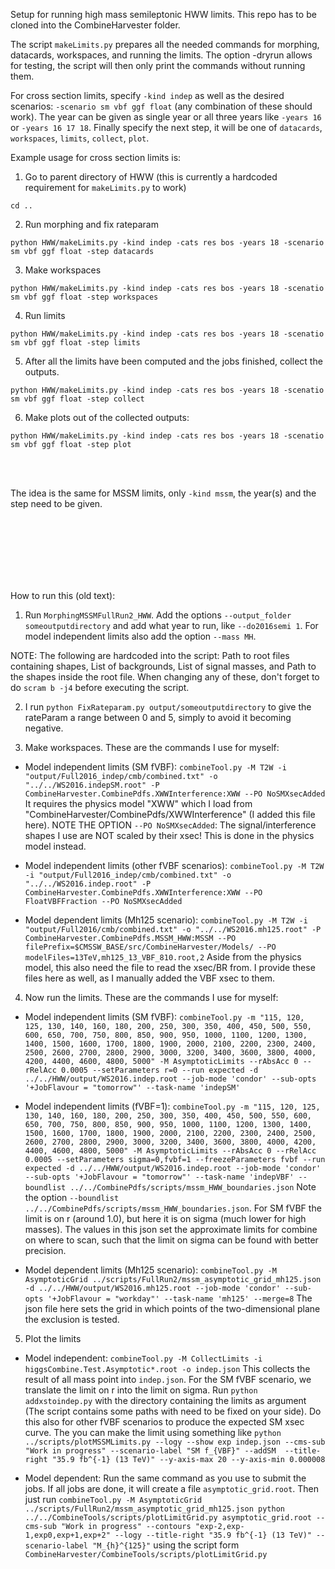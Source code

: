 Setup for running high mass semileptonic HWW limits. This repo has to be cloned into the CombineHarvester folder.

The script `makeLimits.py` prepares all the needed commands for morphing, datacards, workspaces, and running the limits.
The option -dryrun allows for testing, the script will then only print the commands without running them.

For cross section limits, specify `-kind indep` as well as the desired scenarios: `-scenario sm vbf ggf float` (any combination of these should work). The year can be given as single year or all three years like `-years 16` or `-years 16 17 18`. Finally specify the next step, it will be one of `datacards`, `workspaces`, `limits`, `collect`, `plot`.

Example usage for cross section limits is:
1. Go to parent directory of HWW (this is currently a hardcoded requirement for `makeLimits.py` to work)

  ```cd ..```

2. Run morphing and fix rateparam

```python HWW/makeLimits.py -kind indep -cats res bos -years 18 -scenario sm vbf ggf float -step datacards```

3. Make workspaces

```python HWW/makeLimits.py -kind indep -cats res bos -years 18 -scenatio sm vbf ggf float -step workspaces```

4. Run limits

```python HWW/makeLimits.py -kind indep -cats res bos -years 18 -scenatio sm vbf ggf float -step limits```

5. After all the limits have been computed and the jobs finished, collect the outputs.

```python HWW/makeLimits.py -kind indep -cats res bos -years 18 -scenatio sm vbf ggf float -step collect```

6. Make plots out of the collected outputs:

```python HWW/makeLimits.py -kind indep -cats res bos -years 18 -scenatio sm vbf ggf float -step plot```

<br/><br/>

The idea is the same for MSSM limits, only `-kind mssm`, the year(s) and the step need to be given.


<br/><br/><br/><br/><br/><br/>

How to run this (old text):

1. Run `MorphingMSSMFullRun2_HWW`. Add the options `--output_folder someoutputdirectory` and add what year to run, like `--do2016semi 1`. For model independent limits also add the option `--mass MH`.

  NOTE: The following are hardcoded into the script: Path to root files containing shapes, List of backgrounds, List of signal masses, and Path to the shapes inside the root file.
        When changing any of these, don't forget to do `scram b -j4` before executing the script.

2. I run `python FixRateparam.py output/someoutputdirectory` to give the rateParam a range between 0 and 5, simply to avoid it becoming negative.

3. Make workspaces. These are the commands I use for myself:
- Model independent limits (SM fVBF):
`combineTool.py -M T2W -i "output/Full2016_indep/cmb/combined.txt" -o "../../WS2016.indepSM.root" -P CombineHarvester.CombinePdfs.XWWInterference:XWW --PO NoSMXsecAdded`
It requires the physics model "XWW" which I load from "CombineHarvester/CombinePdfs/XWWInterference" (I added this file here). NOTE THE OPTION `--PO NoSMXsecAdded`: The signal/interference shapes I use are NOT scaled by their xsec! This is done in the physics model instead.

- Model independent limits (other fVBF scenarios):
`combineTool.py -M T2W -i "output/Full2016_indep/cmb/combined.txt" -o "../../WS2016.indep.root" -P CombineHarvester.CombinePdfs.XWWInterference:XWW --PO FloatVBFFraction --PO NoSMXsecAdded`

- Model dependent limits (Mh125 scenario):
`combineTool.py -M T2W -i "output/Full2016/cmb/combined.txt" -o "../../WS2016.mh125.root" -P CombineHarvester.CombinePdfs.MSSM_HWW:MSSM --PO filePrefix=$CMSSW_BASE/src/CombineHarvester/Models/ --PO modelFiles=13TeV,mh125_13_VBF_810.root,2`
Aside from the physics model, this also need the file to read the xsec/BR from. I provide these files here as well, as I manually added the VBF xsec to them.

4. Now run the limits. These are the commands I use for myself:
- Model independent limits (SM fVBF):
`combineTool.py -m "115, 120, 125, 130, 140, 160, 180, 200, 250, 300, 350, 400, 450, 500, 550, 600, 650, 700, 750, 800, 850, 900, 950, 1000, 1100, 1200, 1300, 1400, 1500, 1600, 1700, 1800, 1900, 2000, 2100, 2200, 2300, 2400, 2500, 2600, 2700, 2800, 2900, 3000, 3200, 3400, 3600, 3800, 4000, 4200, 4400, 4600, 4800, 5000" -M AsymptoticLimits --rAbsAcc 0 --rRelAcc 0.0005 --setParameters r=0 --run expected -d ../../HWW/output/WS2016.indep.root --job-mode 'condor' --sub-opts '+JobFlavour = "tomorrow"' --task-name 'indepSM'`

- Model independent limits (fVBF=1):
`combineTool.py -m "115, 120, 125, 130, 140, 160, 180, 200, 250, 300, 350, 400, 450, 500, 550, 600, 650, 700, 750, 800, 850, 900, 950, 1000, 1100, 1200, 1300, 1400, 1500, 1600, 1700, 1800, 1900, 2000, 2100, 2200, 2300, 2400, 2500, 2600, 2700, 2800, 2900, 3000, 3200, 3400, 3600, 3800, 4000, 4200, 4400, 4600, 4800, 5000" -M AsymptoticLimits --rAbsAcc 0 --rRelAcc 0.0005 --setParameters sigma=0,fvbf=1 --freezeParameters fvbf --run expected -d ../../HWW/output/WS2016.indep.root --job-mode 'condor' --sub-opts '+JobFlavour = "tomorrow"' --task-name 'indepVBF' --boundlist ../../CombinePdfs/scripts/mssm_HWW_boundaries.json`
Note the option `--boundlist ../../CombinePdfs/scripts/mssm_HWW_boundaries.json`. For SM fVBF the limit is on r (around 1.0), but here it is on sigma (much lower for high masses). The values in this json set the approximate limits for combine on where to scan, such that the limit on sigma can be found with better precision.

- Model dependent limits (Mh125 scenario):
`combineTool.py -M AsymptoticGrid ../scripts/FullRun2/mssm_asymptotic_grid_mh125.json -d ../../HWW/output/WS2016.mh125.root --job-mode 'condor' --sub-opts '+JobFlavour = "workday"' --task-name 'mh125' --merge=8`
The json file here sets the grid in which points of the two-dimensional plane the exclusion is tested.

5. Plot the limits
- Model independent:
`combineTool.py -M CollectLimits -i higgsCombine.Test.Asymptotic*.root -o indep.json`
This collects the result of all mass point into `indep.json`. For the SM fVBF scenario, we translate the limit on r into the limit on sigma. Run `python addxstoindep.py` with the directory containing the limits as argument (The script contains some paths with need to be fixed on your side). Do this also for other fVBF scenarios to produce the expected SM xsec curve.
The you can make the limit using something like `python ../scripts/plotMSSMLimits.py --logy --show exp indep.json --cms-sub "Work in progress" --scenario-label "SM f_{VBF}" --addSM  --title-right "35.9 fb^{-1} (13 TeV)" --y-axis-max 20 --y-axis-min 0.000008`

- Model dependent:
Run the same command as you use to submit the jobs. If all jobs are done, it will create a file `asymptotic_grid.root`.
Then just run `combineTool.py -M AsymptoticGrid ../scripts/FullRun2/mssm_asymptotic_grid_mh125.json python ../../CombineTools/scripts/plotLimitGrid.py asymptotic_grid.root --cms-sub "Work in progress" --contours "exp-2,exp-1,exp0,exp+1,exp+2" --logy --title-right "35.9 fb^{-1} (13 TeV)" --scenario-label "M_{h}^{125}"` using the script form `CombineHarvester/CombineTools/scripts/plotLimitGrid.py`


